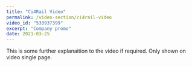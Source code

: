 ```yaml
---
title: "Ci4Rail Video"
permalink: /video-section/ci4rail-video
video_id: "533937399"
excerpt: "Company promo"
date: 2021-03-25
---
```

This is some further explanaition to the video if required. Only shown on video single page.
